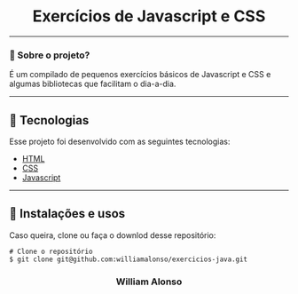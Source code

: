 <h1 align="center">
    Exercícios de Javascript e CSS
</h1>

---

</div>



### 🤔 Sobre o projeto?

É um compilado de pequenos exercícios básicos de Javascript e CSS e algumas bibliotecas que facilitam o dia-a-dia.

---

## 🚀 Tecnologias

Esse projeto foi desenvolvido com as seguintes tecnologias:

- [HTML](https://developer.mozilla.org/pt-BR/docs/Web/HTML)
- [CSS](https://developer.mozilla.org/pt-BR/docs/Web/CSS)
- [Javascript](https://developer.mozilla.org/pt-BR/docs/Web/JavaScript)

---


## 🙅 Instalações e usos


Caso queira, clone ou faça o downlod desse repositório:

```
# Clone o repositório
$ git clone git@github.com:williamalonso/exercicios-java.git
```

<h3 align="center">William Alonso</h3>
